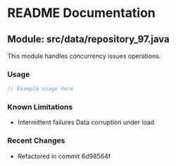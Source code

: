 # README Documentation

## Module: src/data/repository_97.java

This module handles concurrency issues operations.

### Usage

```java
// Example usage here
```

### Known Limitations

- Intermittent failures Data corruption under load

### Recent Changes

- Refactored in commit 6d98564f
